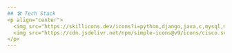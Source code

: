 ```yaml
---
## 🛠️ Tech Stack  
<p align="center">
  <img src="https://skillicons.dev/icons?i=python,django,java,c,mysql,mongodb,linux,azure,docker" height="60" />
  <img src="https://cdn.jsdelivr.net/npm/simple-icons@v9/icons/cisco.svg" height="60" alt="Cisco Logo"/>
</p>
---
```




